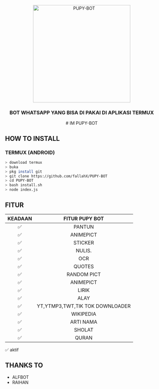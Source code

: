 <div align="center">
    <img alt="PUPY-BOT" src ="https://i.ibb.co/QvWWx62/images-15.jpg" width="320">
    <h3> BOT WHATSAPP YANG BISA DI PAKAI DI APLIKASI TERMUX</h3>
# IM PUPY-BOT
</div>


## HOW TO INSTALL 

### TERMUX (ANDROID)
```bash
> download termux
> buka
> pkg install git
> git clone https://github.com/fallahX/PUPY-BOT
> cd PUPY-BOT
> bash install.sh
> node index.js
```


## FITUR

| KEADAAN       |               FITUR PUPY BOT  |
| :-----------: | :--------------------------------:  |
|       ✅       | PANTUN                             |
|       ✅       | ANIMEPICT                          |
|       ✅       | STICKER                            |
|       ✅       | NULIS.                             |
|       ✅       | OCR                                |
|       ✅       | QUOTES                             |
|       ✅       | RANDOM PICT                        |
|       ✅       | ANIMEPICT                          |
|       ✅       | LIRIK                              |
|       ✅       | ALAY                               |
|       ✅       | YT,YTMP3,TWT,TIK TOK DOWNLOADER    |
|       ✅       | WIKIPEDIA                          |
|       ✅       | ARTI NAMA                          |
|       ✅       | SHOLAT                             |
|       ✅       | QURAN                              |

✅ aktif


## THANKS TO
* ALFBOT
* RAIHAN

